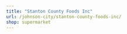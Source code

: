 ```yaml
---
title: "Stanton County Foods Inc"
url: /johnson-city/stanton-county-foods-inc/
shop: supermarket
---
```

